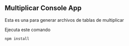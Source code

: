 ## Multiplicar  Console App

Esta es una para generar archivos de tablas de multiplicar

Ejecuta este comando

```
npm install

```